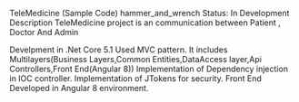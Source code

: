 TeleMedicine (Sample Code)
hammer_and_wrench Status: In Development
Description
TeleMedicine project is an communication between Patient , Doctor And Admin

Develpment in .Net Core 5.1
Used MVC pattern.
It includes Multilayers(Business Layers,Common Entities,DataAccess layer,Api Controllers,Front End(Angular 8))
Implementation of Dependency injection in IOC controller.
Implementation of JTokens for security.
Front End
Developed in Angular 8 environment.
